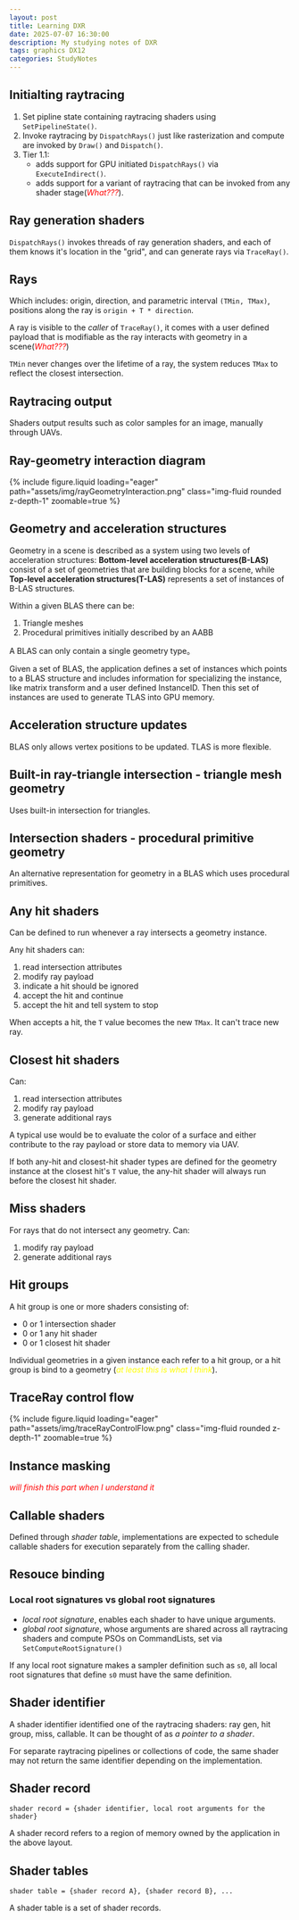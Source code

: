 ```yaml
---
layout: post
title: Learning DXR
date: 2025-07-07 16:30:00
description: My studying notes of DXR
tags: graphics DX12
categories: StudyNotes
---
```


## Initialting raytracing

1. Set pipline state containing raytracing shaders using `SetPipelineState()`.
2. Invoke raytracing by `DispatchRays()` just like rasterization and compute are invoked by `Draw()` and `Dispatch()`.
3. Tier 1.1: 
   * adds support for GPU initiated `DispatchRays()` via `ExecuteIndirect()`.
   * adds support for a variant of raytracing that can be invoked from any shader stage(<span style="color:red">*What???*</span>).

## Ray generation shaders

`DispatchRays()` invokes threads of ray generation shaders, and each of them knows it's location in the "grid", and can generate rays via `TraceRay()`.

## Rays

Which includes: origin, direction, and parametric interval `(TMin, TMax)`, positions along the ray is `origin + T * direction`.

A ray is visible to the *caller* of `TraceRay()`, it comes with a user defined payload that is modifiable as the ray interacts with geometry in a scene(<span style="color:red">*What???*</span>)

`TMin` never changes over the lifetime of a ray, the system reduces `TMax` to reflect the closest intersection.

## Raytracing output

Shaders output results such as color samples for an image, manually through UAVs.

## Ray-geometry interaction diagram

<div class="row mt-3">
    <div class="col-sm mt-3 mt-md-0">
        {% include figure.liquid loading="eager" path="assets/img/rayGeometryInteraction.png" class="img-fluid rounded z-depth-1" zoomable=true %}
    </div>
</div>

## Geometry and acceleration structures

Geometry in a scene is described as a system using two levels of acceleration structures: **Bottom-level acceleration structures(B-LAS)** consist of a set of geometries that are building blocks for a scene, while **Top-level acceleration structures(T-LAS)** represents a set of instances of B-LAS structures.

Within a given BLAS there can be:

1. Triangle meshes
2. Procedural primitives initially described by an AABB

A BLAS can only contain a single geometry type。

Given a set of BLAS, the application defines a set of instances which points to a BLAS structure and includes information for specializing the instance, like matrix transform and a user defined InstanceID. Then this set of instances are used to generate TLAS into GPU memory.

## Acceleration structure updates

BLAS only allows vertex positions to be updated. TLAS is more flexible.

## Built-in ray-triangle intersection - triangle mesh geometry

Uses built-in intersection for triangles.

## Intersection shaders - procedural primitive geometry

An alternative representation for geometry in a BLAS which uses procedural primitives.

## Any hit shaders

Can be defined to run whenever a ray intersects a geometry instance.

Any hit shaders can:

1. read intersection attributes
2. modify ray payload
3. indicate a hit should be ignored
4. accept the hit and continue
5. accept the hit and tell system to stop

When accepts a hit, the `T` value becomes the new `TMax`. It can't trace new ray.

## Closest hit shaders

Can:

1. read intersection attributes
2. modify ray payload
3. generate additional rays

A typical use would be to evaluate the color of a surface and either contribute to the ray payload or store data to memory via UAV.

If both any-hit and closest-hit shader types are defined for the geometry instance at the closest hit's `T` value, the any-hit shader will always run before the closest hit shader.

## Miss shaders

For rays that do not intersect any geometry. Can:

1. modify ray payload
2. generate additional rays

## Hit groups

A hit group is one or more shaders consisting of:

* 0 or 1 intersection shader
* 0 or 1 any hit shader
* 0 or 1 closest hit shader

Individual geometries in a given instance each refer to a hit group, or a hit group is bind to a geometry (<span style="color:yellow">*at least this is what I think*</span>).

## TraceRay control flow

<div class="row mt-3">
    <div class="col-sm mt-3 mt-md-0">
        {% include figure.liquid loading="eager" path="assets/img/traceRayControlFlow.png" class="img-fluid rounded z-depth-1" zoomable=true %}
    </div>
</div>

## Instance masking

<span style="color:red">*will finish this part when I understand it*</span>

## Callable shaders

Defined through *shader table*, implementations are expected to schedule callable shaders for execution separately from the calling shader.

## Resouce binding

### Local root signatures vs global root signatures

* *local root signature*, enables each shader to have unique arguments.
* *global root signature*, whose arguments are shared across all raytracing shaders and compute PSOs on CommandLists, set via `SetComputeRootSignature()`

If any local root signature makes a sampler definition such as `s0`, all local root signatures that define `s0` must have the same definition.

## Shader identifier

A shader identifier identified one of the raytracing shaders: ray gen, hit group, miss, callable. It can be thought of as *a pointer to a shader*.

For separate raytracing pipelines or collections of code, the same shader may not return the same identifier depending on the implementation.

## Shader record

```
shader record = {shader identifier, local root arguments for the shader}
```

A shader record refers to a region of memory owned by the application in the above layout.

## Shader tables

```
shader table = {shader record A}, {shader record B}, ...
```

A shader table is a set of shader records.